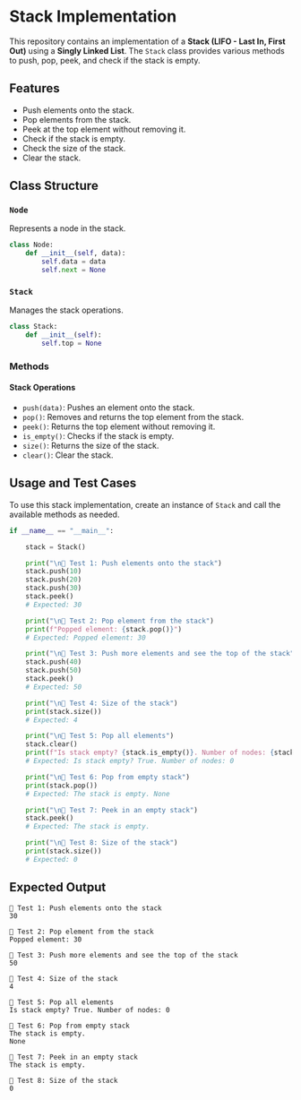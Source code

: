 # Stack Implementation

This repository contains an implementation of a **Stack (LIFO - Last In, First Out)** using a **Singly Linked List**. The `Stack` class provides various methods to push, pop, peek, and check if the stack is empty.


## Features
- Push elements onto the stack.
- Pop elements from the stack.
- Peek at the top element without removing it.
- Check if the stack is empty.
- Check the size of the stack.
- Clear the stack.

## Class Structure
### `Node`
Represents a node in the stack.
```python
class Node:
    def __init__(self, data):
        self.data = data
        self.next = None
```

### `Stack`
Manages the stack operations.
```python
class Stack:
    def __init__(self):
        self.top = None
```

### Methods
#### Stack Operations
- `push(data)`: Pushes an element onto the stack.
- `pop()`: Removes and returns the top element from the stack.
- `peek()`: Returns the top element without removing it.
- `is_empty()`: Checks if the stack is empty.
- `size()`: Returns the size of the stack.
- `clear()`: Clear the stack.

## Usage and Test Cases
To use this stack implementation, create an instance of `Stack` and call the available methods as needed.

```python
if __name__ == "__main__":

    stack = Stack()

    print("\n🔹 Test 1: Push elements onto the stack")
    stack.push(10)
    stack.push(20)
    stack.push(30)
    stack.peek()
    # Expected: 30

    print("\n🔹 Test 2: Pop element from the stack")
    print(f"Popped element: {stack.pop()}")
    # Expected: Popped element: 30

    print("\n🔹 Test 3: Push more elements and see the top of the stack")
    stack.push(40)
    stack.push(50)
    stack.peek()
    # Expected: 50

    print("\n🔹 Test 4: Size of the stack")
    print(stack.size())
    # Expected: 4

    print("\n🔹 Test 5: Pop all elements")
    stack.clear()
    print(f"Is stack empty? {stack.is_empty()}. Number of nodes: {stack.size()}")
    # Expected: Is stack empty? True. Number of nodes: 0

    print("\n🔹 Test 6: Pop from empty stack")
    print(stack.pop())
    # Expected: The stack is empty. None

    print("\n🔹 Test 7: Peek in an empty stack")
    stack.peek()
    # Expected: The stack is empty.

    print("\n🔹 Test 8: Size of the stack")
    print(stack.size())
    # Expected: 0
```

## Expected Output
```
🔹 Test 1: Push elements onto the stack
30

🔹 Test 2: Pop element from the stack
Popped element: 30

🔹 Test 3: Push more elements and see the top of the stack
50

🔹 Test 4: Size of the stack
4

🔹 Test 5: Pop all elements
Is stack empty? True. Number of nodes: 0

🔹 Test 6: Pop from empty stack
The stack is empty.
None

🔹 Test 7: Peek in an empty stack
The stack is empty.

🔹 Test 8: Size of the stack
0
```
